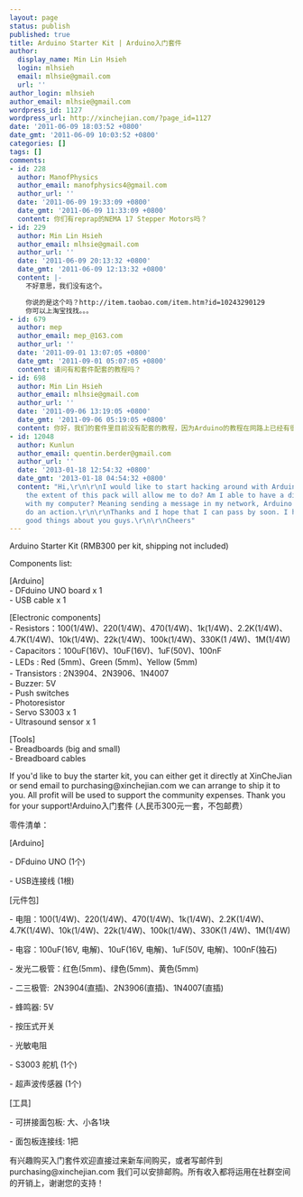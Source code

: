 ```yaml
---
layout: page
status: publish
published: true
title: Arduino Starter Kit | Arduino入门套件
author:
  display_name: Min Lin Hsieh
  login: mlhsieh
  email: mlhsie@gmail.com
  url: ''
author_login: mlhsieh
author_email: mlhsie@gmail.com
wordpress_id: 1127
wordpress_url: http://xinchejian.com/?page_id=1127
date: '2011-06-09 18:03:52 +0800'
date_gmt: '2011-06-09 10:03:52 +0800'
categories: []
tags: []
comments:
- id: 228
  author: ManofPhysics
  author_email: manofphysics4@gmail.com
  author_url: ''
  date: '2011-06-09 19:33:09 +0800'
  date_gmt: '2011-06-09 11:33:09 +0800'
  content: 你们有reprap的NEMA 17 Stepper Motors吗？
- id: 229
  author: Min Lin Hsieh
  author_email: mlhsie@gmail.com
  author_url: ''
  date: '2011-06-09 20:13:32 +0800'
  date_gmt: '2011-06-09 12:13:32 +0800'
  content: |-
    不好意思，我们没有这个。

    你说的是这个吗？http://item.taobao.com/item.htm?id=10243290129
    你可以上淘宝找找。。。
- id: 679
  author: mep
  author_email: mep_@163.com
  author_url: ''
  date: '2011-09-01 13:07:05 +0800'
  date_gmt: '2011-09-01 05:07:05 +0800'
  content: 请问有和套件配套的教程吗？
- id: 698
  author: Min Lin Hsieh
  author_email: mlhsie@gmail.com
  author_url: ''
  date: '2011-09-06 13:19:05 +0800'
  date_gmt: '2011-09-06 05:19:05 +0800'
  content: 你好，我们的套件里目前没有配套的教程，因为Arduino的教程在网路上已经有很多。我们比较提倡从动手实现一个自己有兴趣的项目来入门学习。
- id: 12048
  author: Kunlun
  author_email: quentin.berder@gmail.com
  author_url: ''
  date: '2013-01-18 12:54:32 +0800'
  date_gmt: '2013-01-18 04:54:32 +0800'
  content: "Hi,\r\n\r\nI would like to start hacking around with Arduino, what is
    the extent of this pack will allow me to do? Am I able to have a direct connection
    with my computer? Meaning sending a message in my network, Arduino catch it and
    do an action.\r\n\r\nThanks and I hope that I can pass by soon. I heard really
    good things about you guys.\r\n\r\nCheers"
---
```

<p><!--:en-->Arduino Starter Kit (RMB300 per kit, shipping not included)</p>
<p>Components list:</p>
<p>[Arduino]<br />
- DFduino UNO board x 1<br />
- USB cable x 1</p>
<p>[Electronic components]<br />
- Resistors：100(1/4W)、220(1/4W)、470(1/4W)、1k(1/4W)、2.2K(1/4W)、4.7K(1/4W)、10k(1/4W)、22k(1/4W)、100k(1/4W)、330K(1 /4W)、1M(1/4W)<br />
- Capacitors：100uF(16V)、10uF(16V)、1uF(50V)、100nF<br />
- LEDs : Red (5mm)、Green (5mm)、Yellow (5mm)<br />
- Transistors : 2N3904、2N3906、1N4007<br />
- Buzzer: 5V<br />
- Push switches<br />
- Photoresistor<br />
- Servo S3003 x 1<br />
- Ultrasound sensor x 1</p>
<p>[Tools]<br />
- Breadboards (big and small)<br />
- Breadboard cables</p>
<p>If you'd like to buy the starter kit, you can either get it directly at XinCheJian or send email to purchasing@xinchejian.com we can arrange to ship it to you. All profit will be used to support the community expenses. Thank you for your support!<!--:--><!--:zh-->Arduino入门套件 (人民币300元一套，不包邮费）</p>
<p>零件清单：</p>
<p>[Arduino]</p>
<p>- DFduino UNO (1个)</p>
<p>- USB连接线 (1根)</p>
<p>[元件包]</p>
<p>- 电阻：100(1/4W)、220(1/4W)、470(1/4W)、1k(1/4W)、2.2K(1/4W)、4.7K(1/4W)、10k(1/4W)、22k(1/4W)、100k(1/4W)、330K(1 /4W)、1M(1/4W)</p>
<p>- 电容：100uF(16V, 电解)、10uF(16V, 电解)、1uF(50V, 电解)、100nF(独石)</p>
<p>- 发光二极管：红色(5mm)、绿色(5mm)、黄色(5mm)</p>
<p>- 二三极管: &nbsp;2N3904(直插)、2N3906(直插)、1N4007(直插)</p>
<p>- 蜂鸣器: 5V</p>
<p>- 按压式开关</p>
<p>- 光敏电阻</p>
<p>- S3003 舵机 (1个)</p>
<p>- 超声波传感器 (1个)</p>
<p>[工具]</p>
<p>- 可拼接面包板: 大、小各1块</p>
<p>- 面包板连接线: 1把</p>
<p>有兴趣购买入门套件欢迎直接过来新车间购买，或者写邮件到 purchasing@xinchejian.com 我们可以安排邮购。所有收入都将运用在社群空间的开销上，谢谢您的支持！<!--:--></p>
